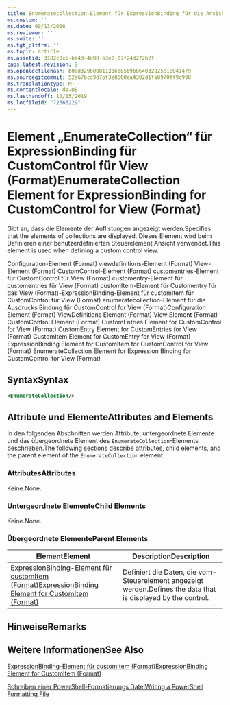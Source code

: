 ```yaml
---
title: Enumeratecollection-Element für ExpressionBinding für die Ansicht (Format) | Microsoft-Dokumentation
ms.custom: ''
ms.date: 09/13/2016
ms.reviewer: ''
ms.suite: ''
ms.tgt_pltfrm: ''
ms.topic: article
ms.assetid: 3182c0c5-ba43-4d00-b3e0-27f24d272b2f
caps.latest.revision: 9
ms.openlocfilehash: b0ed329600811206b8569b864032825818841479
ms.sourcegitcommit: 52a67bcd9d7bf3e8600ea4302d1fa8970ff9c998
ms.translationtype: MT
ms.contentlocale: de-DE
ms.lasthandoff: 10/15/2019
ms.locfileid: "72363229"
---
```

# <a name="enumeratecollection-element-for-expressionbinding-for-customcontrol-for-view-format"></a><span data-ttu-id="8d561-102">Element „EnumerateCollection“ für ExpressionBinding für CustomControl für View (Format)</span><span class="sxs-lookup"><span data-stu-id="8d561-102">EnumerateCollection Element for ExpressionBinding for CustomControl for View (Format)</span></span>

<span data-ttu-id="8d561-103">Gibt an, dass die Elemente der Auflistungen angezeigt werden.</span><span class="sxs-lookup"><span data-stu-id="8d561-103">Specifies that the elements of collections are displayed.</span></span> <span data-ttu-id="8d561-104">Dieses Element wird beim Definieren einer benutzerdefinierten Steuerelement Ansicht verwendet.</span><span class="sxs-lookup"><span data-stu-id="8d561-104">This element is used when defining a custom control view.</span></span>

<span data-ttu-id="8d561-105">Configuration-Element (Format) viewdefinitions-Element (Format) View-Element (Format) CustomControl-Element (Format) customentries-Element für CustomControl für View (Format) customentry-Element für customentries für View (Format) customItem-Element für Customentry für das View (Format)-ExpressionBinding-Element für customItem für CustomControl für View (Format) enumeratecollection-Element für die Ausdrucks Bindung für CustomControl for View (Format)</span><span class="sxs-lookup"><span data-stu-id="8d561-105">Configuration Element (Format) ViewDefinitions Element (Format) View Element (Format) CustomControl Element (Format) CustomEntries Element for CustomControl for View (Format) CustomEntry Element for CustomEntries for View (Format) CustomItem Element for CustomEntry for View (Format) ExpressionBinding Element for CustomItem for CustomControl for View (Format) EnumerateCollection Element for Expression Binding for CustomControl for View (Format)</span></span>

## <a name="syntax"></a><span data-ttu-id="8d561-106">Syntax</span><span class="sxs-lookup"><span data-stu-id="8d561-106">Syntax</span></span>

```xml
<EnumerateCollection/>
```

## <a name="attributes-and-elements"></a><span data-ttu-id="8d561-107">Attribute und Elemente</span><span class="sxs-lookup"><span data-stu-id="8d561-107">Attributes and Elements</span></span>

<span data-ttu-id="8d561-108">In den folgenden Abschnitten werden Attribute, untergeordnete Elemente und das übergeordnete Element des `EnumerateCollection`-Elements beschrieben.</span><span class="sxs-lookup"><span data-stu-id="8d561-108">The following sections describe attributes, child elements, and the parent element of the `EnumerateCollection` element.</span></span>

### <a name="attributes"></a><span data-ttu-id="8d561-109">Attributes</span><span class="sxs-lookup"><span data-stu-id="8d561-109">Attributes</span></span>

<span data-ttu-id="8d561-110">Keine.</span><span class="sxs-lookup"><span data-stu-id="8d561-110">None.</span></span>

### <a name="child-elements"></a><span data-ttu-id="8d561-111">Untergeordnete Elemente</span><span class="sxs-lookup"><span data-stu-id="8d561-111">Child Elements</span></span>

<span data-ttu-id="8d561-112">Keine.</span><span class="sxs-lookup"><span data-stu-id="8d561-112">None.</span></span>

### <a name="parent-elements"></a><span data-ttu-id="8d561-113">Übergeordnete Elemente</span><span class="sxs-lookup"><span data-stu-id="8d561-113">Parent Elements</span></span>

|<span data-ttu-id="8d561-114">Element</span><span class="sxs-lookup"><span data-stu-id="8d561-114">Element</span></span>|<span data-ttu-id="8d561-115">Description</span><span class="sxs-lookup"><span data-stu-id="8d561-115">Description</span></span>|
|-------------|-----------------|
|[<span data-ttu-id="8d561-116">ExpressionBinding-Element für customItem (Format)</span><span class="sxs-lookup"><span data-stu-id="8d561-116">ExpressionBinding Element for CustomItem (Format)</span></span>](./expressionbinding-element-for-customitem-for-controls-for-configuration-format.md)|<span data-ttu-id="8d561-117">Definiert die Daten, die vom-Steuerelement angezeigt werden.</span><span class="sxs-lookup"><span data-stu-id="8d561-117">Defines the data that is displayed by the control.</span></span>|

## <a name="remarks"></a><span data-ttu-id="8d561-118">Hinweise</span><span class="sxs-lookup"><span data-stu-id="8d561-118">Remarks</span></span>

## <a name="see-also"></a><span data-ttu-id="8d561-119">Weitere Informationen</span><span class="sxs-lookup"><span data-stu-id="8d561-119">See Also</span></span>

[<span data-ttu-id="8d561-120">ExpressionBinding-Element für customItem (Format)</span><span class="sxs-lookup"><span data-stu-id="8d561-120">ExpressionBinding Element for CustomItem (Format)</span></span>](./expressionbinding-element-for-customitem-for-controls-for-configuration-format.md)

[<span data-ttu-id="8d561-121">Schreiben einer PowerShell-Formatierungs Datei</span><span class="sxs-lookup"><span data-stu-id="8d561-121">Writing a PowerShell Formatting File</span></span>](./writing-a-powershell-formatting-file.md)
